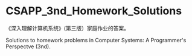 # CSAPP_3nd_Homework_Solutions
《深入理解计算机系统》(第三版）家庭作业的答案。

Solutions to homework problems in Computer Systems: A Programmer's Perspectve (3nd).  
